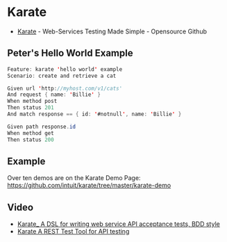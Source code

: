 # Karate

* [Karate](https://github.com/intuit/karate) - Web-Services Testing Made Simple - Opensource Github

## Peter's Hello World Example
```java
Feature: karate 'hello world' example
Scenario: create and retrieve a cat

Given url 'http://myhost.com/v1/cats'
And request { name: 'Billie' }
When method post
Then status 201
And match response == { id: '#notnull', name: 'Billie' }

Given path response.id
When method get
Then status 200
```
## Example
Over ten demos are on the Karate Demo Page: https://github.com/intuit/karate/tree/master/karate-demo

## Video
* [Karate_ A DSL for writing web service API acceptance tests, BDD style](https://vimeo.com/209699865)
* [Karate A REST Test Tool for API testing](https://www.youtube.com/watch?v=yKRR1j0A9Q4)
